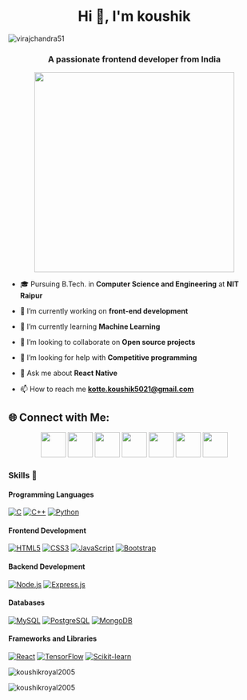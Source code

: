 <h1 align="center">Hi 👋, I'm koushik</h1>

<p align="left"> <img src="https://komarev.com/ghpvc/?username=koushikroyal2005&label=Profile%20views&color=0e75b6&style=flat" alt="virajchandra51" /> </p>
<h3 align="center">A passionate frontend developer from India</h3>

<div align="center">
  <img src="https://miro.medium.com/v2/resize:fit:1400/1*VMmvImch6VU5pc2VktY1uw.gif" width="400">
</div>

- 🎓 Pursuing B.Tech. in **Computer Science and Engineering** at **NIT Raipur**

- 🔭 I’m currently working on **front-end development**

- 🌱 I’m currently learning **Machine Learning**

- 👯 I’m looking to collaborate on **Open source projects**

- 🤝 I’m looking for help with **Competitive programming**

- 💬 Ask me about **React Native**

- 📫 How to reach me **kotte.koushik5021@gmail.com**

## 🌐 Connect with Me:

<p align="center">
<a href="mailto:kotte.koushk021@gmail.com" alt="GMail"><img src="https://skillicons.dev/icons?i=gmail" width="50"></a>
<a href="https://twitter.com/koushikroyal21" alt="Twitter/X"><img src="https://skillicons.dev/icons?i=twitter" width="50"></a>
<a href="https://www.linkedin.com/in/koushik-royal-a90909261/" alt="LinkedIn"><img src="https://skillicons.dev/icons?i=linkedin" width="50"></a>
<a href="https://www.instagram.com/kotte.koushik_5021/" alt="Instagram"><img src="https://skillicons.dev/icons?i=instagram" width="50"></a>
<a href="https://www.codechef.com/users/pirate_07" alt="Codechef"><img src="https://i.pinimg.com/originals/c5/d9/fc/c5d9fc1e18bcf039f464c2ab6cfb3eb6.jpg" height="50" width="50"></a>
<a href="https://codeforces.com/profile/kotte.koushik5021" alt="Codeforces"><img src="https://encrypted-tbn0.gstatic.com/images?q=tbn:ANd9GcQ2jceCE02769CeE2YG1Pv3_WAOCpCpK20wm64yRomjTnxXBwMApFbf7vJsx5EjzvGHpPg&usqp=CAU" height="50" width="50"></a>
<a href="https://leetcode.com/koushik_royal-5021/" alt="Leetcode"><img src="https://avatars.githubusercontent.com/u/41718343?s=200&v=4" height="50" width="50"></a>
</p>



### Skills 🚀  
#### **Programming Languages**  
[![C](https://img.shields.io/badge/C-00599C?style=for-the-badge&logo=c&logoColor=white)](https://en.wikipedia.org/wiki/C_(programming_language)) [![C++](https://img.shields.io/badge/C++-00599C?style=for-the-badge&logo=cplusplus&logoColor=white)](https://en.wikipedia.org/wiki/C%2B%2B) [![Python](https://img.shields.io/badge/Python-3776AB?style=for-the-badge&logo=python&logoColor=white)](https://www.python.org/)  

#### **Frontend Development**  
[![HTML5](https://img.shields.io/badge/HTML5-E34F26?style=for-the-badge&logo=html5&logoColor=white)](https://developer.mozilla.org/en-US/docs/Web/HTML) [![CSS3](https://img.shields.io/badge/CSS3-1572B6?style=for-the-badge&logo=css3&logoColor=white)](https://developer.mozilla.org/en-US/docs/Web/CSS) [![JavaScript](https://img.shields.io/badge/JavaScript-F7DF1E?style=for-the-badge&logo=javascript&logoColor=black)](https://developer.mozilla.org/en-US/docs/Web/JavaScript) [![Bootstrap](https://img.shields.io/badge/Bootstrap-7952B3?style=for-the-badge&logo=bootstrap&logoColor=white)](https://getbootstrap.com/)  

#### **Backend Development**  
[![Node.js](https://img.shields.io/badge/Node.js-339933?style=for-the-badge&logo=nodedotjs&logoColor=white)](https://nodejs.org/) [![Express.js](https://img.shields.io/badge/Express.js-000000?style=for-the-badge&logo=express&logoColor=white)](https://expressjs.com/)  

#### **Databases**  
[![MySQL](https://img.shields.io/badge/MySQL-4479A1?style=for-the-badge&logo=mysql&logoColor=white)](https://www.mysql.com/) [![PostgreSQL](https://img.shields.io/badge/PostgreSQL-4169E1?style=for-the-badge&logo=postgresql&logoColor=white)](https://www.postgresql.org/) [![MongoDB](https://img.shields.io/badge/MongoDB-47A248?style=for-the-badge&logo=mongodb&logoColor=white)](https://www.mongodb.com/)  

#### **Frameworks and Libraries**  
[![React](https://img.shields.io/badge/React-61DAFB?style=for-the-badge&logo=react&logoColor=black)](https://reactjs.org/) [![TensorFlow](https://img.shields.io/badge/TensorFlow-FF6F00?style=for-the-badge&logo=tensorflow&logoColor=white)](https://www.tensorflow.org/) [![Scikit-learn](https://img.shields.io/badge/Scikit--Learn-F7931E?style=for-the-badge&logo=scikitlearn&logoColor=white)](https://scikit-learn.org/)  


<p><img align="center" src="https://github-readme-stats.vercel.app/api/top-langs?username=koushikroyal2005&show_icons=true&locale=en&layout=compact&theme=dark" alt="koushikroyal2005" /></p>

<p><img align="center" src="https://github-readme-streak-stats.herokuapp.com/?user=koushikroyal2005&theme=dark" alt="koushikroyal2005" /></p>

